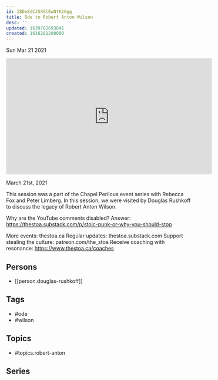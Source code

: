 ```yaml
---
id: I8De8dCJSXSlEwNtK2Ggg
title: Ode to Robert Anton Wilson
desc: ''
updated: 1639762693841
created: 1616281200000
---
```





Sun Mar 21 2021

<iframe width="560" height="315" src="https://www.youtube.com/embed/iCno4CMFKhg" title="Ode to Robert Anton Wilson w/ Douglas Rushkoff" frameborder="0" allow="accelerometer; autoplay; clipboard-write; encrypted-media; gyroscope; picture-in-picture" allowfullscreen ></iframe>

March 21st, 2021

This session was a part of the Chapel Perilous event series with Rebecca Fox and Peter Limberg. In this session, we were visited by  Douglas Rushkoff to discuss the legacy of Robert Anton Wilson.

Why are the YouTube comments disabled? Answer: https://thestoa.substack.com/p/stoic-punk-or-why-you-should-stop

More events: thestoa.ca
Regular updates: thestoa.substack.com
Support stealing the culture: patreon.com/the_stoa
Receive coaching with resonance: https://www.thestoa.ca/coaches

## Persons

- [[person.douglas-rushkoff]]

## Tags

- #ode
- #wilson

## Topics

- #topics.robert-anton

## Series



